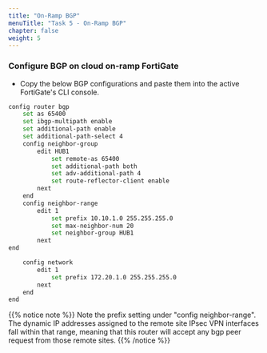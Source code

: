 ```yaml
---
title: "On-Ramp BGP"
menuTitle: "Task 5 - On-Ramp BGP"
chapter: false
weight: 5
---
```


### Configure BGP on cloud on-ramp FortiGate

* Copy the below BGP configurations and paste them into the active FortiGate's CLI console.

```sh
config router bgp
    set as 65400
    set ibgp-multipath enable
    set additional-path enable 
    set additional-path-select 4
    config neighbor-group
        edit HUB1
            set remote-as 65400
            set additional-path both
            set adv-additional-path 4
            set route-reflector-client enable
        next
    end
    config neighbor-range
        edit 1
            set prefix 10.10.1.0 255.255.255.0
            set max-neighbor-num 20
            set neighbor-group HUB1
        next
end

    config network
        edit 1
            set prefix 172.20.1.0 255.255.255.0
        next
    end
end
```

{{% notice note %}} Note the prefix setting under "config neighbor-range".  The dynamic IP addresses assigned to the remote site IPsec VPN interfaces fall within that range, meaning that this router will accept any bgp peer request from those remote sites. {{% /notice %}}